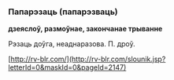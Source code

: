 ### Папарэзаць (папарэзваць)
**дзеяслоў, размоўнае, закончанае трыванне**

Рэзаць доўга, неаднаразова. П. дроў.

<a rel="author">[http://rv-blr.com/](http://rv-blr.com/slounik.jsp?letterId=0&maskId=0&pageId=2147)</a>
